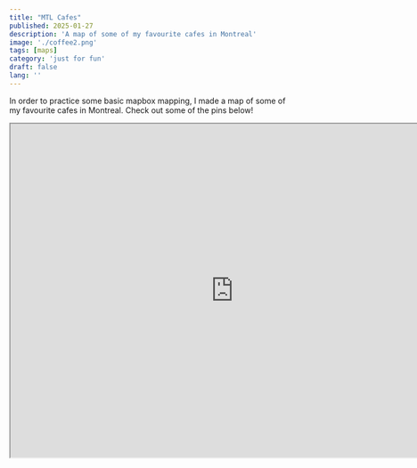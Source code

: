 ```yaml
---
title: "MTL Cafes"
published: 2025-01-27
description: 'A map of some of my favourite cafes in Montreal'
image: './coffee2.png'
tags: [maps]
category: 'just for fun'
draft: false 
lang: ''
---
```


In order to practice some basic mapbox mapping, I made a map of some of my favourite cafes in Montreal. Check out some of the pins below! 


<iframe src="https://raphaelletseng.github.io/mtlcafes/" width="800px" height="600px">